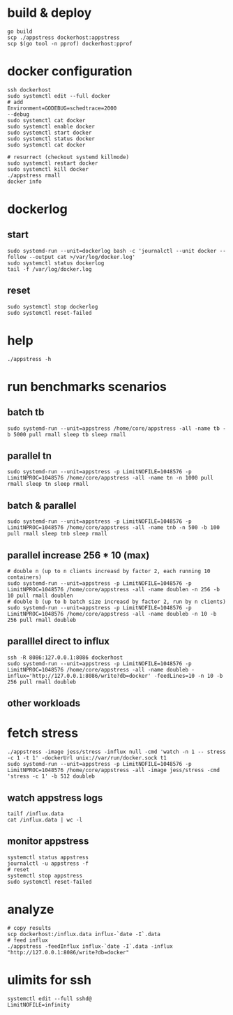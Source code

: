 # build & deploy
```
go build
scp ./appstress dockerhost:appstress
scp $(go tool -n pprof) dockerhost:pprof
```

# docker configuration
```
ssh dockerhost
sudo systemctl edit --full docker
# add
Environment=GODEBUG=schedtrace=2000
--debug
sudo systemctl cat docker
sudo systemctl enable docker
sudo systemctl start docker
sudo systemctl status docker
sudo systemctl cat docker

# resurrect (checkout systemd killmode)
sudo systemctl restart docker
sudo systemctl kill docker
./appstress rmall
docker info
```

# dockerlog 
## start
```
sudo systemd-run --unit=dockerlog bash -c 'journalctl --unit docker --follow --output cat >/var/log/docker.log'
sudo systemctl status dockerlog
tail -f /var/log/docker.log
```
## reset
```
sudo systemctl stop dockerlog
sudo systemctl reset-failed
```

# help
```
./appstress -h
```

# run benchmarks scenarios
## batch tb
```
sudo systemd-run --unit=appstress /home/core/appstress -all -name tb -b 5000 pull rmall sleep tb sleep rmall
```

## parallel tn
```
sudo systemd-run --unit=appstress -p LimitNOFILE=1048576 -p LimitNPROC=1048576 /home/core/appstress -all -name tn -n 1000 pull rmall sleep tn sleep rmall
```

## batch & parallel
```
sudo systemd-run --unit=appstress -p LimitNOFILE=1048576 -p LimitNPROC=1048576 /home/core/appstress -all -name tnb -n 500 -b 100 pull rmall sleep tnb sleep rmall
```

## parallel increase 256 * 10 (max)
```
# double n (up to n clients increasd by factor 2, each running 10 containers)
sudo systemd-run --unit=appstress -p LimitNOFILE=1048576 -p LimitNPROC=1048576 /home/core/appstress -all -name doublen -n 256 -b 10 pull rmall doublen
# double b (up to b batch size increasd by factor 2, run by n clients)
sudo systemd-run --unit=appstress -p LimitNOFILE=1048576 -p LimitNPROC=1048576 /home/core/appstress -all -name doubleb -n 10 -b 256 pull rmall doubleb 
```

## paralllel direct to influx
```
ssh -R 8086:127.0.0.1:8086 dockerhost
sudo systemd-run --unit=appstress -p LimitNOFILE=1048576 -p LimitNPROC=1048576 /home/core/appstress -all -name doubleb -influx='http://127.0.0.1:8086/write?db=docker' -feedLines=10 -n 10 -b 256 pull rmall doubleb 
```

## other workloads
# fetch stress
```
./appstress -image jess/stress -influx null -cmd 'watch -n 1 -- stress -c 1 -t 1' -dockerUrl unix://var/run/docker.sock t1
sudo systemd-run --unit=appstress -p LimitNOFILE=1048576 -p LimitNPROC=1048576 /home/core/appstress -all -image jess/stress -cmd 'stress -c 1' -b 512 doubleb
```

## watch appstress logs
```
tailf /influx.data
cat /influx.data | wc -l
```

## monitor appstress
```
systemctl status appstress
journalctl -u appstress -f
# reset
systemctl stop appstress
sudo systemctl reset-failed
```

# analyze
```
# copy results
scp dockerhost:/influx.data influx-`date -I`.data
# feed influx
./appstress -feedInflux influx-`date -I`.data -influx "http://127.0.0.1:8086/write?db=docker"
```

# ulimits for ssh
```
systemctl edit --full sshd@
LimitNOFILE=infinity
```



